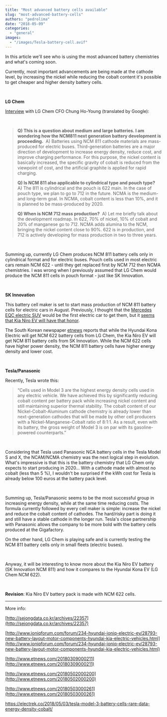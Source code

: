 ```yaml
---
title: "Most advanced battery cells available"
slug: "most-advanced-battery-cells"
authors: "pedrolima"
date: "2018-05-09"
categories: 
  - "general"
images: 
  - "/images/Tesla-battery-cell.avif"
---
```


In this article we'll see who is using the most advanced battery chemistries and what's coming soon.

Currently, most important advancements are being made at the cathode level, by increasing the nickel while reducing the cobalt content it's possible to get cheaper and higher density battery cells.

 

**LG Chem**

[Interview](http://sejongdata.co.kr/archives/22357) with LG Chem CFO Chung Ho-Young (translated by Google):

 

> **Q) This is a question about medium and large batteries. I am wondering how the NCM811 next generation battery development is proceeding.**  A) Batteries using NCM 811 cathode materials are mass-produced for electric buses. Third-generation batteries are a major direction of development to increase energy density, reduce cost, and improve charging performance. For this purpose, the nickel content is basically increased, the specific gravity of cobalt is reduced from the viewpoint of cost, and the artificial graphite is applied for rapid charging.
> 
> **Q) Is NCM 811 also applicable to cylindrical type and pouch type?**  A) The 811 is cylindrical and the pouch is 622 main. In the case of pouch type, we plan to go to 712 in the future. NCMA is the medium- and long-term goal. In NCMA, cobalt content is less than 10%, and it is planned to be mass-produced by 2020.
> 
> **Q) When is NCM 712 mass production?**  A) Let me briefly talk about the development roadmap. In 622, 70% of nickel, 10% of cobalt and 20% of manganese go to 712. NCMA adds alumina to the NCM, bringing the nickel content close to 90%. 622 is in production, and 712 is actively developing for mass production in two to three years.

 

Summing up, currently LG Chem produces NCM 811 battery cells only in cylindrical format and for electric buses. Pouch cells used in most electric cars remain NCM 622 - until they get replaced first by NCM 712 then NCMA chemistries. I was wrong when I previously assumed that LG Chem would produce the NCM 811 cells in pouch format - just like SK Innovation.

 

**SK Innovation**

This battery cell maker is set to start mass production of NCM 811 battery cells for electric cars in August. Previously, I thought that the [Mercedes EQC electric SUV](https://www.mercedes-benz.com/en/mercedes-benz/next/e-mobility/concept-eq-mobility-revisited/) would be the first electric car to get them, but it [seems that Kia Niro EV will have that honor](http://www.etnews.com/20180502000200).

The South Korean newspaper [etnews](http://www.etnews.com/20180309000211) reports that while the Hyundai Kona Electric will get NCM 622 battery cells from LG Chem, the Kia Niro EV will get NCM 811 battery cells from SK Innovation. While the NCM 622 cells have higher power density, the NCM 811 battery cells have higher energy density and lower cost.

 

**Tesla/Panasonic**

Recently, Tesla wrote this:

> “Cells used in Model 3 are the highest energy density cells used in any electric vehicle. We have achieved this by significantly reducing cobalt content per battery pack while increasing nickel content and still maintaining superior thermal stability. The cobalt content of our Nickel-Cobalt-Aluminum cathode chemistry is already lower than next-generation cathodes that will be made by other cell producers with a Nickel-Manganese-Cobalt ratio of 8:1:1. As a result, even with its battery, the gross weight of Model 3 is on par with its gasoline-powered counterparts.”

 

Considering that Tesla used Panasonic NCA battery cells in the Tesla Model S and X, the NCAM/NCMA chemistry was the next logical step in evolution. What's impressive is that this is the battery chemistry that LG Chem only expects to start producing in 2020... With a cathode made with almost no cobalt (less than 5 %), I wouldn't be surprised if the kWh cost for Tesla is already below 100 euros at the battery pack level.

 

Summing up, Tesla/Panasonic seems to be the most successful group in increasing energy density, while at the same time reducing costs. The formula currently followed by every cell maker is simple: increase the nickel and reduce the cobalt content of cathodes. The hard/risky part is doing it and still have a stable cathode in the longer run. Tesla's close partnership with Panasonic allows the company to be more bold with the battery cells produced at the Gigafactory.

On the other hand, LG Chem is playing safe and is currently testing the NCM 811 battery cells only in small fleets (electric buses).

 

Anyway, it will be interesting to know more about the Kia Niro EV battery (SK Innovation NCM 811) and how it compares to the Hyundai Kona EV (LG Chem NCM 622).

 

**Revision**: Kia Niro EV battery pack is made with NCM 622 cells.

---

More info:

[http://sejongdata.co.kr/archives/22357](http://sejongdata.co.kr/archives/22357)

[http://www.ioniqforum.com/forum/234-hyundai-ioniq-electric-ev/28793-new-battery-layout-motor-components-hyundai-kia-electric-vehicles.html](http://www.ioniqforum.com/forum/234-hyundai-ioniq-electric-ev/28793-new-battery-layout-motor-components-hyundai-kia-electric-vehicles.html)

[http://www.etnews.com/20180309000211](http://www.etnews.com/20180309000211)

[http://www.etnews.com/20180502000200](http://www.etnews.com/20180502000200)

[http://www.etnews.com/20180503000261](http://www.etnews.com/20180503000261)

https://electrek.co/2018/05/03/tesla-model-3-battery-cells-rare-data-energy-density-cobalt/
